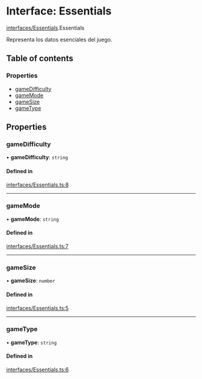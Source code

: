 # Interface: Essentials

[interfaces/Essentials](../wiki/interfaces.Essentials).Essentials

Representa los datos esenciales del juego.

## Table of contents

### Properties

- [gameDifficulty](../wiki/interfaces.Essentials.Essentials#gamedifficulty)
- [gameMode](../wiki/interfaces.Essentials.Essentials#gamemode)
- [gameSize](../wiki/interfaces.Essentials.Essentials#gamesize)
- [gameType](../wiki/interfaces.Essentials.Essentials#gametype)

## Properties

### gameDifficulty

• **gameDifficulty**: `string`

#### Defined in

[interfaces/Essentials.ts:8](https://github.com/Jhonnatan1806/SOSGame/blob/2d7847a/src/classes/interfaces/Essentials.ts#L8)

___

### gameMode

• **gameMode**: `string`

#### Defined in

[interfaces/Essentials.ts:7](https://github.com/Jhonnatan1806/SOSGame/blob/2d7847a/src/classes/interfaces/Essentials.ts#L7)

___

### gameSize

• **gameSize**: `number`

#### Defined in

[interfaces/Essentials.ts:5](https://github.com/Jhonnatan1806/SOSGame/blob/2d7847a/src/classes/interfaces/Essentials.ts#L5)

___

### gameType

• **gameType**: `string`

#### Defined in

[interfaces/Essentials.ts:6](https://github.com/Jhonnatan1806/SOSGame/blob/2d7847a/src/classes/interfaces/Essentials.ts#L6)
